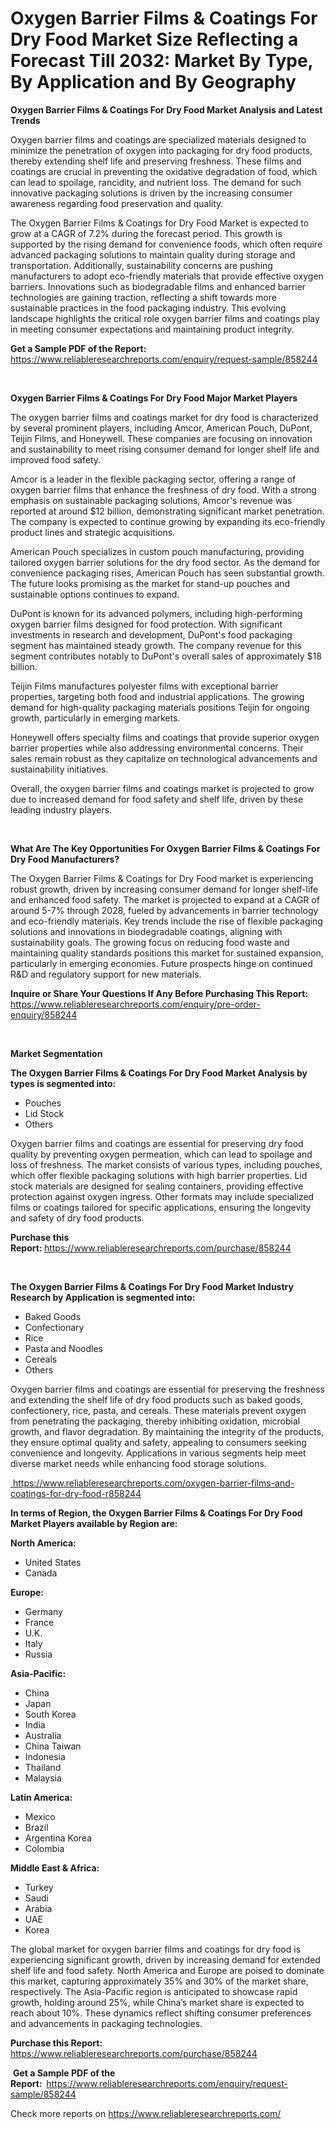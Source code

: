 <p><h1>Oxygen Barrier Films & Coatings For Dry Food Market Size Reflecting a Forecast Till 2032: Market By Type, By Application and By Geography</h1></p><p><strong>Oxygen Barrier Films & Coatings For Dry Food Market Analysis and Latest Trends</strong></p>
<p><p>Oxygen barrier films and coatings are specialized materials designed to minimize the penetration of oxygen into packaging for dry food products, thereby extending shelf life and preserving freshness. These films and coatings are crucial in preventing the oxidative degradation of food, which can lead to spoilage, rancidity, and nutrient loss. The demand for such innovative packaging solutions is driven by the increasing consumer awareness regarding food preservation and quality.</p><p>The Oxygen Barrier Films & Coatings for Dry Food Market is expected to grow at a CAGR of 7.2% during the forecast period. This growth is supported by the rising demand for convenience foods, which often require advanced packaging solutions to maintain quality during storage and transportation. Additionally, sustainability concerns are pushing manufacturers to adopt eco-friendly materials that provide effective oxygen barriers. Innovations such as biodegradable films and enhanced barrier technologies are gaining traction, reflecting a shift towards more sustainable practices in the food packaging industry. This evolving landscape highlights the critical role oxygen barrier films and coatings play in meeting consumer expectations and maintaining product integrity.</p></p>
<p><strong>Get a Sample PDF of the Report:&nbsp;</strong> <a href="https://www.reliableresearchreports.com/enquiry/request-sample/858244?utm_campaign=2593&utm_medium=2&utm_source=Github&utm_content=ia&utm_term=07042025&utm_id=oxygen-barrier-films-coatings-for-dry-food">https://www.reliableresearchreports.com/enquiry/request-sample/858244</a></p>
<p>&nbsp;</p>
<p><strong>Oxygen Barrier Films & Coatings For Dry Food Major Market Players</strong></p>
<p><p>The oxygen barrier films and coatings market for dry food is characterized by several prominent players, including Amcor, American Pouch, DuPont, Teijin Films, and Honeywell. These companies are focusing on innovation and sustainability to meet rising consumer demand for longer shelf life and improved food safety.</p><p>Amcor is a leader in the flexible packaging sector, offering a range of oxygen barrier films that enhance the freshness of dry food. With a strong emphasis on sustainable packaging solutions, Amcor's revenue was reported at around $12 billion, demonstrating significant market penetration. The company is expected to continue growing by expanding its eco-friendly product lines and strategic acquisitions.</p><p>American Pouch specializes in custom pouch manufacturing, providing tailored oxygen barrier solutions for the dry food sector. As the demand for convenience packaging rises, American Pouch has seen substantial growth. The future looks promising as the market for stand-up pouches and sustainable options continues to expand.</p><p>DuPont is known for its advanced polymers, including high-performing oxygen barrier films designed for food protection. With significant investments in research and development, DuPont's food packaging segment has maintained steady growth. The company revenue for this segment contributes notably to DuPont's overall sales of approximately $18 billion.</p><p>Teijin Films manufactures polyester films with exceptional barrier properties, targeting both food and industrial applications. The growing demand for high-quality packaging materials positions Teijin for ongoing growth, particularly in emerging markets.</p><p>Honeywell offers specialty films and coatings that provide superior oxygen barrier properties while also addressing environmental concerns. Their sales remain robust as they capitalize on technological advancements and sustainability initiatives.</p><p>Overall, the oxygen barrier films and coatings market is projected to grow due to increased demand for food safety and shelf life, driven by these leading industry players.</p></p>
<p>&nbsp;</p>
<p><strong>What Are The Key Opportunities For Oxygen Barrier Films & Coatings For Dry Food Manufacturers?</strong></p>
<p><p>The Oxygen Barrier Films & Coatings for Dry Food market is experiencing robust growth, driven by increasing consumer demand for longer shelf-life and enhanced food safety. The market is projected to expand at a CAGR of around 5-7% through 2028, fueled by advancements in barrier technology and eco-friendly materials. Key trends include the rise of flexible packaging solutions and innovations in biodegradable coatings, aligning with sustainability goals. The growing focus on reducing food waste and maintaining quality standards positions this market for sustained expansion, particularly in emerging economies. Future prospects hinge on continued R&D and regulatory support for new materials.</p></p>
<p><strong>Inquire or Share Your Questions If Any Before Purchasing This Report:</strong> <a href="https://www.reliableresearchreports.com/enquiry/pre-order-enquiry/858244?utm_campaign=2593&utm_medium=2&utm_source=Github&utm_content=ia&utm_term=07042025&utm_id=oxygen-barrier-films-coatings-for-dry-food">https://www.reliableresearchreports.com/enquiry/pre-order-enquiry/858244</a></p>
<p>&nbsp;</p>
<p><strong>Market Segmentation</strong></p>
<p><strong>The Oxygen Barrier Films & Coatings For Dry Food Market Analysis by types is segmented into:</strong></p>
<p><ul><li>Pouches</li><li>Lid Stock</li><li>Others</li></ul></p>
<p><p>Oxygen barrier films and coatings are essential for preserving dry food quality by preventing oxygen permeation, which can lead to spoilage and loss of freshness. The market consists of various types, including pouches, which offer flexible packaging solutions with high barrier properties. Lid stock materials are designed for sealing containers, providing effective protection against oxygen ingress. Other formats may include specialized films or coatings tailored for specific applications, ensuring the longevity and safety of dry food products.</p></p>
<p><strong>Purchase this Report:&nbsp;</strong><a href="https://www.reliableresearchreports.com/purchase/858244?utm_campaign=2593&utm_medium=2&utm_source=Github&utm_content=ia&utm_term=07042025&utm_id=oxygen-barrier-films-coatings-for-dry-food">https://www.reliableresearchreports.com/purchase/858244</a></p>
<p>&nbsp;</p>
<p><strong>The Oxygen Barrier Films & Coatings For Dry Food Market Industry Research by Application is segmented into:</strong></p>
<p><ul><li>Baked Goods</li><li>Confectionary</li><li>Rice</li><li>Pasta and Noodles</li><li>Cereals</li><li>Others</li></ul></p>
<p><p>Oxygen barrier films and coatings are essential for preserving the freshness and extending the shelf life of dry food products such as baked goods, confectionery, rice, pasta, and cereals. These materials prevent oxygen from penetrating the packaging, thereby inhibiting oxidation, microbial growth, and flavor degradation. By maintaining the integrity of the products, they ensure optimal quality and safety, appealing to consumers seeking convenience and longevity. Applications in various segments help meet diverse market needs while enhancing food storage solutions.</p></p>
<p><a href="https://www.reliableresearchreports.com/oxygen-barrier-films-and-coatings-for-dry-food-r858244?utm_campaign=2593&utm_medium=2&utm_source=Github&utm_content=ia&utm_term=07042025&utm_id=oxygen-barrier-films-coatings-for-dry-food">&nbsp;https://www.reliableresearchreports.com/oxygen-barrier-films-and-coatings-for-dry-food-r858244</a></p>
<p><strong>In terms of Region, the Oxygen Barrier Films & Coatings For Dry Food Market Players available by Region are:</strong></p>
<p>
    <p> <strong> North America: </strong>
        <ul>
            <li>United States</li>
            <li>Canada</li>
        </ul>
        </p> 
    <p> <strong> Europe: </strong>
        <ul>
            <li>Germany</li>
            <li>France</li>
            <li>U.K.</li>
            <li>Italy</li>
            <li>Russia</li>
        </ul>
        </p> 
    <p> <strong> Asia-Pacific: </strong>
        <ul>
            <li>China</li>
            <li>Japan</li>
            <li>South Korea</li>
            <li>India</li>
            <li>Australia</li>
            <li>China Taiwan</li>
            <li>Indonesia</li>
            <li>Thailand</li>
            <li>Malaysia</li>
        </ul>
        </p> 
    <p> <strong> Latin America: </strong>
        <ul>
            <li>Mexico</li>
            <li>Brazil</li>
            <li>Argentina Korea</li>
            <li>Colombia</li>
        </ul>
        </p> 
    <p> <strong> Middle East & Africa: </strong>
        <ul>
            <li>Turkey</li>
            <li>Saudi</li>
            <li>Arabia</li>
            <li>UAE</li>
            <li>Korea</li>
        </ul>
    </p>
    </p>
<p><p>The global market for oxygen barrier films and coatings for dry food is experiencing significant growth, driven by increasing demand for extended shelf life and food safety. North America and Europe are poised to dominate this market, capturing approximately 35% and 30% of the market share, respectively. The Asia-Pacific region is anticipated to showcase rapid growth, holding around 25%, while China’s market share is expected to reach about 10%. These dynamics reflect shifting consumer preferences and advancements in packaging technologies.</p></p>
<p><strong>Purchase this Report: </strong><a href="https://www.reliableresearchreports.com/purchase/858244?utm_campaign=2593&utm_medium=2&utm_source=Github&utm_content=ia&utm_term=07042025&utm_id=oxygen-barrier-films-coatings-for-dry-food">https://www.reliableresearchreports.com/purchase/858244</a></p>
<p>&nbsp;<strong>Get a Sample PDF of the Report:&nbsp;&nbsp;</strong><a href="https://www.reliableresearchreports.com/enquiry/request-sample/858244?utm_campaign=2593&utm_medium=2&utm_source=Github&utm_content=ia&utm_term=07042025&utm_id=oxygen-barrier-films-coatings-for-dry-food">https://www.reliableresearchreports.com/enquiry/request-sample/858244</a></p>
<p><strong></strong></p>
<p>Check more reports on <a href="https://www.reliableresearchreports.com/?utm_campaign=2593&utm_medium=2&utm_source=Github&utm_content=ia&utm_term=07042025&utm_id=oxygen-barrier-films-coatings-for-dry-food">https://www.reliableresearchreports.com/</a></p>